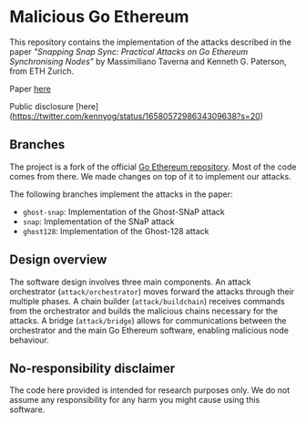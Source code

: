 # Malicious Go Ethereum

This repository contains the implementation of the attacks
described in the paper _"Snapping Snap Sync: Practical Attacks on Go Ethereum Synchronising Nodes"_
by Massimiliano Taverna and Kenneth G. Paterson, from ETH Zurich.

Paper [here](https://github.com/massitaverna/malicious-go-ethereum/blob/1247c7241f244bc35dd09cf1e16a9a8311efaafd/paper.pdf)

Public disclosure [here] (https://twitter.com/kennyog/status/1658057298634309638?s=20)

## Branches

The project is a fork of the official [Go Ethereum repository](https://github.com/ethereum/go-ethereum).
Most of the code comes from there. We made changes on top of it to implement our attacks.

The following branches implement the attacks in the paper:
* `ghost-snap`: Implementation of the Ghost-SNaP attack
* `snap`: Implementation of the SNaP attack
* `ghost128`: Implementation of the Ghost-128 attack

## Design overview
The software design involves three main components.
An attack orchestrator (`attack/orchestrator`) moves forward the attacks through their multiple phases.
A chain builder (`attack/buildchain`) receives commands from the orchestrator and builds the malicious chains necessary for the attacks.
A bridge (`attack/bridge`) allows for communications between the orchestrator and the main Go Ethereum software, enabling malicious node behaviour.

## No-responsibility disclaimer
The code here provided is intended for research purposes only.
We do not assume any responsibility for any harm you might cause
using this software.
